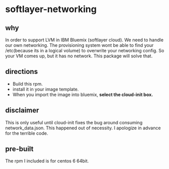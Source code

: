 # softlayer-networking

## why
In order to support LVM in IBM Bluemix (softlayer cloud). We need to handle our own networking. The provisioning system wont be able to find your /etc(because its in a logical volume) to overwrite your networking config. So your VM comes up, but it has no network. This package will solve that.

## directions
- Build this rpm.
- install it in your image template. 
- When you import the image into bluemix, __select the cloud-init box.__

## disclaimer
This is only useful until cloud-init fixes the bug around consuming network_data.json. 
This happened out of necessity. I apologize in advance for the terrible code. 


## pre-built
The rpm I included is for centos 6 64bit.
